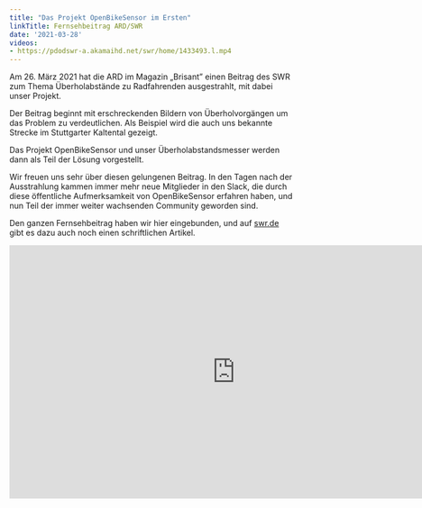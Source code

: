 ```yaml
---
title: "Das Projekt OpenBikeSensor im Ersten"
linkTitle: Fernsehbeitrag ARD/SWR
date: '2021-03-28'
videos:
- https://pdodswr-a.akamaihd.net/swr/home/1433493.l.mp4
---
```


Am 26. März 2021 hat die ARD im Magazin &bdquo;Brisant&rdquo; einen Beitrag des
SWR zum Thema Überholabstände zu Radfahrenden ausgestrahlt, mit dabei unser
Projekt.

Der Beitrag beginnt mit erschreckenden Bildern von Überholvorgängen um das
Problem zu verdeutlichen. Als Beispiel wird die auch uns bekannte Strecke im
Stuttgarter Kaltental gezeigt.

Das Projekt OpenBikeSensor und unser Überholabstandsmesser werden dann als Teil
der Lösung vorgestellt.

Wir freuen uns sehr über diesen gelungenen Beitrag. In den Tagen nach der
Ausstrahlung kammen immer mehr neue Mitglieder in den Slack, die durch diese
öffentliche Aufmerksamkeit von OpenBikeSensor erfahren haben, und nun Teil der
immer weiter wachsenden Community geworden sind.

Den ganzen Fernsehbeitrag haben wir hier eingebunden, und auf [swr.de](https://www.swr.de/wissen/odysso/bedraengt-geschnitten-beschimpft-radfahrer-leben-gefaehrlich-im-deutschen-strassenverkehr-100.html)
gibt es dazu auch noch einen schriftlichen Artikel.

<iframe 
  src="https://www.ardmediathek.de/embed/Y3JpZDovL3N3ci5kZS9hZXgvbzE0NDgwNTc"
  width="800"
  height="450"
  frameborder="0"
  webkitallowfullscreen
  mozallowfullscreen
  allowfullscreen
  scrolling="no"
></iframe>

